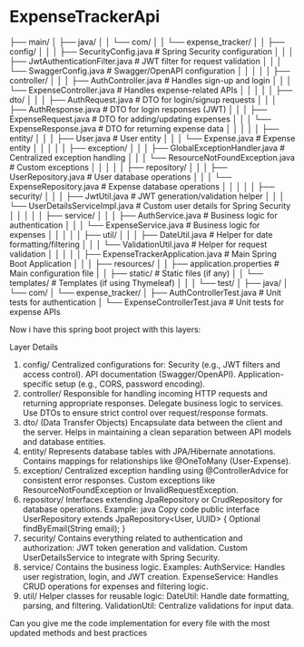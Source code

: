 # ExpenseTrackerApi
├── main/
│   ├── java/
│   │   └── com/
│   │       └── expense_tracker/
│   │           ├── config/
│   │           │   ├── SecurityConfig.java       # Spring Security configuration
│   │           │   ├── JwtAuthenticationFilter.java # JWT filter for request validation
│   │           │   └── SwaggerConfig.java        # Swagger/OpenAPI configuration
│   │           │
│   │           ├── controller/
│   │           │   ├── AuthController.java       # Handles sign-up and login
│   │           │   └── ExpenseController.java    # Handles expense-related APIs
│   │           │
│   │           ├── dto/
│   │           │   ├── AuthRequest.java          # DTO for login/signup requests
│   │           │   ├── AuthResponse.java         # DTO for login responses (JWT)
│   │           │   ├── ExpenseRequest.java       # DTO for adding/updating expenses
│   │           │   └── ExpenseResponse.java      # DTO for returning expense data
│   │           │
│   │           ├── entity/
│   │           │   ├── User.java                 # User entity
│   │           │   └── Expense.java              # Expense entity
│   │           │
│   │           ├── exception/
│   │           │   ├── GlobalExceptionHandler.java # Centralized exception handling
│   │           │   └── ResourceNotFoundException.java # Custom exceptions
│   │           │
│   │           ├── repository/
│   │           │   ├── UserRepository.java       # User database operations
│   │           │   └── ExpenseRepository.java    # Expense database operations
│   │           │
│   │           ├── security/
│   │           │   ├── JwtUtil.java              # JWT generation/validation helper
│   │           │   └── UserDetailsServiceImpl.java # Custom user details for Spring Security
│   │           │
│   │           ├── service/
│   │           │   ├── AuthService.java          # Business logic for authentication
│   │           │   └── ExpenseService.java       # Business logic for expenses
│   │           │
│   │           ├── util/
│   │           │   ├── DateUtil.java             # Helper for date formatting/filtering
│   │           │   └── ValidationUtil.java       # Helper for request validation
│   │           │
│   │           ├── ExpenseTrackerApplication.java # Main Spring Boot Application
│   │
│   ├── resources/
│   │   ├── application.properties                # Main configuration file
│   │   ├── static/                               # Static files (if any)
│   │   └── templates/                            # Templates (if using Thymeleaf)
│   │
│   └── test/
│       ├── java/
│           └── com/
│               └── expense_tracker/
│                   ├── AuthControllerTest.java    # Unit tests for authentication
│                   └── ExpenseControllerTest.java # Unit tests for expense APIs



Now i have this spring boot project with this layers:

Layer Details
1. config/
   Centralized configurations for:
   Security (e.g., JWT filters and access control).
   API documentation (Swagger/OpenAPI).
   Application-specific setup (e.g., CORS, password encoding).
2. controller/
   Responsible for handling incoming HTTP requests and returning appropriate responses.
   Delegate business logic to services.
   Use DTOs to ensure strict control over request/response formats.
3. dto/ (Data Transfer Objects)
   Encapsulate data between the client and the server.
   Helps in maintaining a clean separation between API models and database entities.
4. entity/
   Represents database tables with JPA/Hibernate annotations.
   Contains mappings for relationships like @OneToMany (User-Expense).
5. exception/
   Centralized exception handling using @ControllerAdvice for consistent error responses.
   Custom exceptions like ResourceNotFoundException or InvalidRequestException.
6. repository/
   Interfaces extending JpaRepository or CrudRepository for database operations.
   Example:
   java
   Copy code
   public interface UserRepository extends JpaRepository<User, UUID> {
   Optional<User> findByEmail(String email);
   }
7. security/
   Contains everything related to authentication and authorization:
   JWT token generation and validation.
   Custom UserDetailsService to integrate with Spring Security.
8. service/
   Contains the business logic.
   Examples:
   AuthService: Handles user registration, login, and JWT creation.
   ExpenseService: Handles CRUD operations for expenses and filtering logic.
9. util/
   Helper classes for reusable logic:
   DateUtil: Handle date formatting, parsing, and filtering.
   ValidationUtil: Centralize validations for input data.


Can you give me the code implementation for every file with the most updated methods and best practices